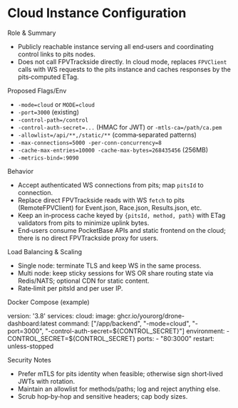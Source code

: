 # Cloud Instance Configuration

Role & Summary

- Publicly reachable instance serving all end‑users and coordinating control
  links to pits nodes.
- Does not call FPVTrackside directly. In cloud mode, replaces `FPVClient` calls
  with WS requests to the pits instance and caches responses by the
  pits‑computed ETag.

Proposed Flags/Env

- `-mode=cloud` or `MODE=cloud`
- `-port=3000` (existing)
- `-control-path=/control`
- `-control-auth-secret=...` (HMAC for JWT) or `-mtls-ca=/path/ca.pem`
- `-allowlist=/api/**,/static/**` (comma‑separated patterns)
- `-max-connections=5000 -per-conn-concurrency=8`
- `-cache-max-entries=10000 -cache-max-bytes=268435456` (256MB)
- `-metrics-bind=:9090`

Behavior

- Accept authenticated WS connections from pits; map `pitsId` to connection.
- Replace direct FPVTrackside reads with WS `fetch` to pits (RemoteFPVClient)
  for Event.json, Race.json, Results.json, etc.
- Keep an in‑process cache keyed by `{pitsId, method, path}` with ETag
  validators from pits to minimize uplink bytes.
- End‑users consume PocketBase APIs and static frontend on the cloud; there is
  no direct FPVTrackside proxy for users.

Load Balancing & Scaling

- Single node: terminate TLS and keep WS in the same process.
- Multi node: keep sticky sessions for WS OR share routing state via Redis/NATS;
  optional CDN for static content.
- Rate‑limit per pitsId and per user IP.

Docker Compose (example)

version: '3.8' services: cloud: image: ghcr.io/yourorg/drone-dashboard:latest
command: ["/app/backend", "-mode=cloud", "-port=3000",
"-control-auth-secret=${CONTROL_SECRET}"]
    environment:
      - CONTROL_SECRET=${CONTROL_SECRET} ports: - "80:3000" restart:
unless-stopped

Security Notes

- Prefer mTLS for pits identity when feasible; otherwise sign short‑lived JWTs
  with rotation.
- Maintain an allowlist for methods/paths; log and reject anything else.
- Scrub hop‑by‑hop and sensitive headers; cap body sizes.
